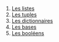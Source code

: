 
<!-- # T2 : Représentation des données  -->

1. [Les listes](../../T2_Representation_des_donnees/Chapitre_1:_Listes/cours/)
2. [Les tuples](../../T2_Representation_des_donnees/Chapitre_2:_Tuples/cours/)
3. [Les dictionnaires](../../T2_Representation_des_donnees/Chapitre_3:_Dictionnaires/cours/)
4. [Les bases](../../T2_Representation_des_donnees/Chapitre_4:_Bases/cours/)
5. [Les booléens](../../T2_Representation_des_donnees/Chapitre_5:_Booleens/cours/)
<!--
6. [Codage des caractères](../2.6_Codage_caracteres/cours/)
7. [Codage des entiers](../2.7_Codage_entiers/cours/)
8. [Codage des non-entiers](../2.8_Codage_non-entiers/cours/)
9. [Chaînes de caractères](../2.9_Chaines_caracteres/cours/)
-->
